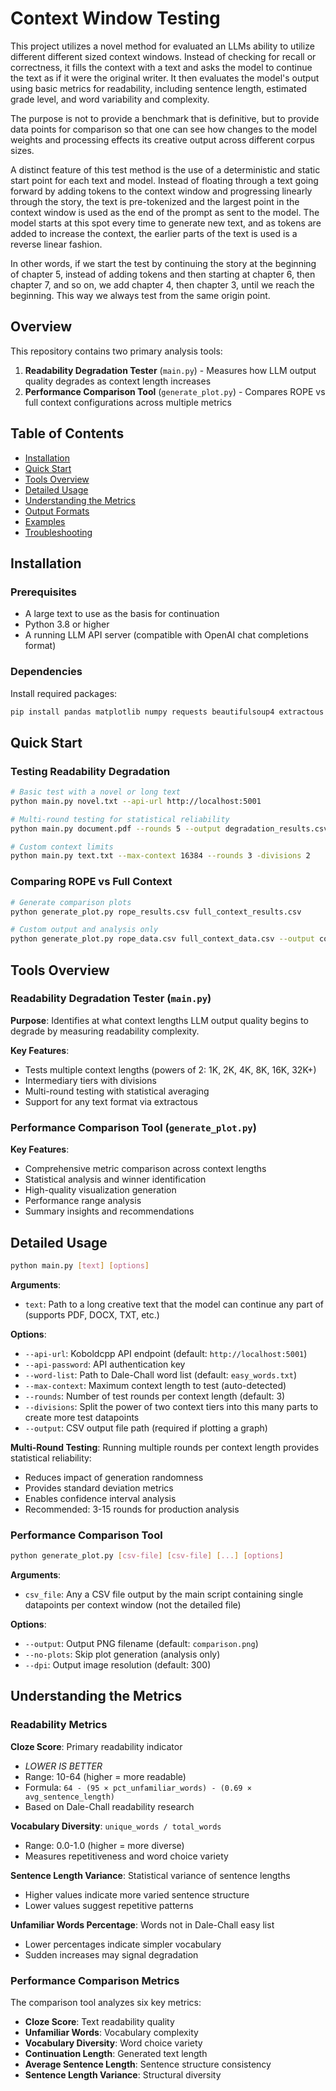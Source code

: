 # Context Window Testing

This project utilizes a novel method for evaluated an LLMs ability to utilize different different sized context windows. Instead of checking for recall or correctness, it fills the context with a text and asks the model to continue the text as if it were the original writer. It then evaluates the model's output using basic metrics for readability, including sentence length, estimated grade level, and word variability and complexity.

The purpose is not to provide a benchmark that is definitive, but to provide data points for comparison so that one can see how changes to the model weights and processing effects its creative output across different corpus sizes.

A distinct feature of this test method is the use of a deterministic and static start point for each text and model. Instead of floating through a text going forward by adding tokens to the context window and progressing linearly through the story, the text is pre-tokenized and the largest point in the context window is used as the end of the prompt as sent to the model. The model starts at this spot every time to generate new text, and as tokens are added to increase the context, the earlier parts of the text is used is a reverse linear fashion.

In other words, if we start the test by continuing the story at the beginning of chapter 5, instead of adding tokens and then starting at chapter 6, then chapter 7, and so on, we add chapter 4, then chapter 3, until we reach the beginning. This way we always test from the same origin point. 

## Overview

This repository contains two primary analysis tools:

1. **Readability Degradation Tester** (`main.py`) - Measures how LLM output quality degrades as context length increases
2. **Performance Comparison Tool** (`generate_plot.py`) - Compares ROPE vs full context configurations across multiple metrics

## Table of Contents

- [Installation](#installation)
- [Quick Start](#quick-start)
- [Tools Overview](#tools-overview)
- [Detailed Usage](#detailed-usage)
- [Understanding the Metrics](#understanding-the-metrics)
- [Output Formats](#output-formats)
- [Examples](#examples)
- [Troubleshooting](#troubleshooting)

## Installation

### Prerequisites

- A large text to use as the basis for continuation
- Python 3.8 or higher
- A running LLM API server (compatible with OpenAI chat completions format)

### Dependencies

Install required packages:

```bash
pip install pandas matplotlib numpy requests beautifulsoup4 extractous
```

## Quick Start

### Testing Readability Degradation

```bash
# Basic test with a novel or long text
python main.py novel.txt --api-url http://localhost:5001

# Multi-round testing for statistical reliability
python main.py document.pdf --rounds 5 --output degradation_results.csv

# Custom context limits
python main.py text.txt --max-context 16384 --rounds 3 -divisions 2
```

### Comparing ROPE vs Full Context

```bash
# Generate comparison plots
python generate_plot.py rope_results.csv full_context_results.csv

# Custom output and analysis only
python generate_plot.py rope_data.csv full_context_data.csv --output comparison.png --no-plots
```

## Tools Overview

### Readability Degradation Tester (`main.py`)

**Purpose**: Identifies at what context lengths LLM output quality begins to degrade by measuring readability complexity.

**Key Features**:
- Tests multiple context lengths (powers of 2: 1K, 2K, 4K, 8K, 16K, 32K+)
- Intermediary tiers with divisions
- Multi-round testing with statistical averaging
- Support for any text format via extractous

### Performance Comparison Tool (`generate_plot.py`)

**Key Features**:
- Comprehensive metric comparison across context lengths
- Statistical analysis and winner identification
- High-quality visualization generation
- Performance range analysis
- Summary insights and recommendations

## Detailed Usage

```bash
python main.py [text] [options]
```

**Arguments**:
- `text`: Path to a long creative text that the model can continue any part of (supports PDF, DOCX, TXT, etc.)

**Options**:
- `--api-url`: Koboldcpp API endpoint (default: `http://localhost:5001`)
- `--api-password`: API authentication key
- `--word-list`: Path to Dale-Chall word list (default: `easy_words.txt`)
- `--max-context`: Maximum context length to test (auto-detected)
- `--rounds`: Number of test rounds per context length (default: 3)
- `--divisions`: Split the power of two context tiers into this many parts to create more test datapoints
- `--output`: CSV output file path (required if plotting a graph)

**Multi-Round Testing**:
Running multiple rounds per context length provides statistical reliability:
- Reduces impact of generation randomness
- Provides standard deviation metrics
- Enables confidence interval analysis
- Recommended: 3-15 rounds for production analysis

### Performance Comparison Tool

```bash
python generate_plot.py [csv-file] [csv-file] [...] [options]
```

**Arguments**:
- `csv_file`: Any a CSV file output by the main script containing single datapoints per context window (not the detailed file) 

**Options**:
- `--output`: Output PNG filename (default: `comparison.png`)
- `--no-plots`: Skip plot generation (analysis only)
- `--dpi`: Output image resolution (default: 300)

## Understanding the Metrics

### Readability Metrics

**Cloze Score**: Primary readability indicator
- *LOWER IS BETTER*
- Range: 10-64 (higher = more readable)
- Formula: `64 - (95 × pct_unfamiliar_words) - (0.69 × avg_sentence_length)`
- Based on Dale-Chall readability research

**Vocabulary Diversity**: `unique_words / total_words`
- Range: 0.0-1.0 (higher = more diverse)
- Measures repetitiveness and word choice variety

**Sentence Length Variance**: Statistical variance of sentence lengths
- Higher values indicate more varied sentence structure
- Lower values suggest repetitive patterns

**Unfamiliar Words Percentage**: Words not in Dale-Chall easy list
- Lower percentages indicate simpler vocabulary
- Sudden increases may signal degradation

### Performance Comparison Metrics

The comparison tool analyzes six key metrics:
- **Cloze Score**: Text readability quality
- **Unfamiliar Words**: Vocabulary complexity
- **Vocabulary Diversity**: Word choice variety  
- **Continuation Length**: Generated text length
- **Average Sentence Length**: Sentence structure consistency
- **Sentence Length Variance**: Structural diversity
